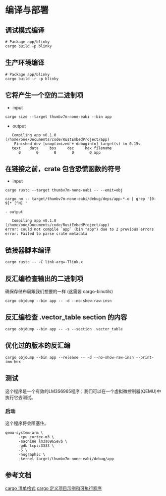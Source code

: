 # 编译与部署


## 调试模式编译
```
# Package app/blinky
cargo build -p blinky
```

## 生产环境编译
```
# Package app/blinky
cargo build -r -p blinky
```


## 它将产生一个空的二进制项
- input
```shell
cargo size --target thumbv7m-none-eabi --bin app
```

- output
```shell
   Compiling app v0.1.0 (/home/one/Documents/code/RustEmbedProject/app)
    Finished dev [unoptimized + debuginfo] target(s) in 0.15s
   text    data     bss     dec     hex filename
      0       0       0       0       0 app
```

## 在链接之前，crate 包含恐慌函数的符号
- input
```shell
cargo rustc --target thumbv7m-none-eabi -- --emit=obj

cargo nm -- target/thumbv7m-none-eabi/debug/deps/app-*.o | grep '[0-9]* [^N] '

- output
```
```shell
   Compiling app v0.1.0 (/home/one/Documents/code/RustEmbedProject/app)
error: could not compile `app` (bin "app") due to 2 previous errors
error: Failed to parse crate metadata
```

## 链接器脚本编译
```shell
cargo rustc -- -C link-arg=-Tlink.x
```

## 反汇编检查输出的二进制项
确保存储布局跟我们想要的一样 (这需要 cargo-binutils)
```shell
cargo objdump --bin app -- -d --no-show-raw-insn
```

## 反汇编检查 .vector_table section 的内容
```shell
cargo objdump --bin app -- -s --section .vector_table
```

## 优化过的版本的反汇编
```shell
cargo objdump --bin app --release -- -d --no-show-raw-insn --print-imm-hex
```

## 测试
这个程序是一个有效的LM3S6965程序；我们可以在一个虚拟微控制器(QEMU)中执行它去测试。

### 启动
这个程序将会阻塞住。
```shell
qemu-system-arm \
      -cpu cortex-m3 \
      -machine lm3s6965evb \
      -gdb tcp::3333 \
      -S \
      -nographic \
      -kernel target/thumbv7m-none-eabi/debug/app
```

## 参考文档
[cargo 清单格式](https://rustwiki.org/zh-CN/cargo/reference/manifest.html?highlight=%5B%5Bbin%5D%5D#the-project-layout)
[cargo 定义项目示例和可执行程序](https://blog.csdn.net/totramp/article/details/118934303)
